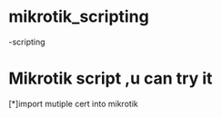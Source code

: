 # mikrotik_scripting
-scripting
# Mikrotik script ,u can try it

[*]import mutiple cert  into mikrotik
